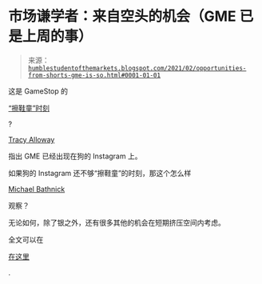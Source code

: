 <!--yml

分类：未分类

日期：2024-05-18 02:05:12

-->

# 市场谦学者：来自空头的机会（GME 已是上周的事）

> 来源：[`humblestudentofthemarkets.blogspot.com/2021/02/opportunities-from-shorts-gme-is-so.html#0001-01-01`](https://humblestudentofthemarkets.blogspot.com/2021/02/opportunities-from-shorts-gme-is-so.html#0001-01-01)

这是 GameStop 的

[“擦鞋童”时刻](https://www.investmentwatchblog.com/watch-out-for-the-shoeshine-boys/)

?

[Tracy Alloway](https://twitter.com/tracyalloway/status/1354613754319708161)

指出 GME 已经出现在狗的 Instagram 上。

如果狗的 Instagram 还不够“擦鞋童”的时刻，那这个怎么样

[Michael Bathnick](https://twitter.com/michaelbatnick/status/1356321355105501189)

观察？

无论如何，除了银之外，还有很多其他的机会在短期挤压空间内考虑。

全文可以在

[在这里](https://humblestudentofthemarkets.com/2021/02/01/opportunities-from-shorts-gme-is-so-last-week/)

.
